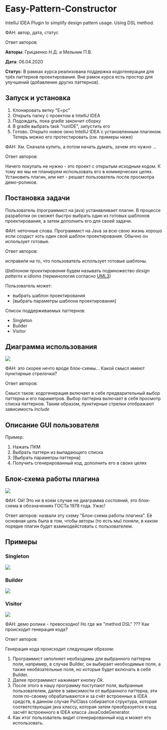 # Easy-Pattern-Constructor
IntelliJ IDEA Plugin to simplify design pattern usage. Using DSL method.

ФАН: автор, дата, статус

Ответ авторов:

**Авторы**: Грицаенко Н.Д. и Мельник П.В.

**Дата**: 06.04.2020

**Статус**: В рамках курса реализована поддержка кодогенерации для трёх паттернов проектирования. Вне рамок курса есть простор для улучшений (добавление других паттернов).

## Запуск и установка

1. Клонировать ветку "E=pc"
2. Открыть папку с проектом в IntelliJ IDEA
3. Подождать, пока gradle закончит сборку
4. В gradle выбрать task "runIDE", запустить его
5. Готово. Открыто новое окно IntelliJ IDEA с установленным плагином. Теперь можно его протестировать (см. примеры ниже)

ФАН: Хм. Сначала купить, а потом начать думать, зачем это нужно ...

Ответ авторов:

Ничего покупать не нужно - это проект с открытым исходным кодом. К тому же мы не планируем использовать его в коммерческих целях. Установить плагин, или нет - решает пользователь после просмотра демо-роликов.

## Постановка задачи
Пользователь (программист на java) устанавливает плагин. В процессе разработки он сможет быстро выбрать один из готовых шаблонов проектирования, а затем дополнить его для своей задачи. 

ФАН: неточные слова. Программист на Java за всю свою жизнь хорошо если создаст хоть один свой шаблон проектирования. Обычно он использует готовые.

Ответ авторов: 

исправили на то, что пользователь использует готовые шаблоны.


*Шаблоном проектирования* будем называть подмножество *design patterns* и *idioms* (терминология согласно [UML3](https://uml3.ru/library/design_patterns/design_patterns.html))

Пользователь может:
- выбрать шаблон проектирования
- [выбрать параметры шаблона проектирования] 

Список поддерживаемых паттернов:
- Singleton
- Builder
- Visitor

## Диаграмма использования
![](https://github.com/sergeevgk/GA2020/blob/E-%3D-pc/diagrams/uml_use_case.JPG)

ФАН: это скорее нечто вроде блок-схемы... Какой смысл имеют пунктирные стрелочки? 

Ответ авторов: 

Смысл таков: кодогенерация включает в себя предварительный выбор паттерна и его параметров. Выбор паттерна включает в себя просмотр списка паттернов. Таким образом, пунктирные стрелки отображают зависимость *include*

## Описание GUI пользователя

Пример:

1. Нажать ПКМ
2. Выбрать паттерн из выпадающего списка
3. [Выбрать параметры паттерна]
4. Получить сгенерированный код, дополнить его в своих целях

## Блок-схема работы плагина
![](https://github.com/sergeevgk/GA2020/blob/E-%3D-pc/diagrams/blok-skhema.jpg)

ФАН: Ой! Это ни в коем случае не диаграмма состояний, это блок-схема в обозначениях ГОСТа 1978 года. Ужас! 

Ответ авторов: назвали эту схему "Блок-схема работы плагина". Её основная цель была в том, чтобы авторы (то есть мы) поняли, в каком порядке плагин будет взаимодейстовать с пользователем.  

## Примеры

### Singleton
![](https://github.com/sergeevgk/GA2020/blob/E-%3D-pc/gifs/singleton.gif)

### Builder
![](https://github.com/sergeevgk/GA2020/blob/E-%3D-pc/gifs/builder.gif)

### Visitor
![](https://github.com/sergeevgk/GA2020/blob/E-%3D-pc/gifs/visitor.gif)


ФАН: демо ролики - превосходно! Но где же "method DSL" ??? Как происходит генерация кода?

Ответ авторов:

Генерация кода происходит следующим образом:
1. Программист заполняет необходимы для выбранного паттерна поля, например, в случае Builder, он выбирает необходимые поля, а также необязательные поля, но которые будет включать в себя Builder.
2. Далее программист нажимает кнопку *Ok*.
3. После этого в нашу программу поступают поля, выбранные пользователем, далее в зависимости от выбранного паттерна, эти поля по-своему обрабатываются и за счёт встроенных в IDEA средств, в данном случае PsiClass собирается структура, которая соответствующая java классу, которая затем преобразуется в код засчёт встроенного в IDEA класса JavaCodeGenerator.
4. Как итог пользователь видит сгенерированный код и может его использовать.
